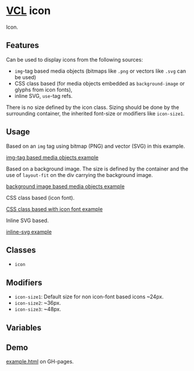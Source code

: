 # [VCL](https://vcl.github.io/) icon

Icon.

## Features

Can be used to display icons from the following sources:

- `img`-tag based media objects (bitmaps like `.png` or vectors like
  `.svg` can be used)
- CSS class based (for media objects embedded as
  `background-image` or glyphs from icon fonts),
- inline SVG, `use`-tag refs.

There is no size defined by the icon class. Sizing should be done by
the surrounding container, the inherited font-size or modifiers like
`icon-size1`.

## Usage

Based on an `img` tag using bitmap (PNG) and vector (SVG) in this example.

[img-tag based media objects example](/demo/example-img-tag.html)

Based on a background image. The size is defined by the container and the use
of `layout-fit` on the div carrying the background image.

[background image based media objects example](/demo/example-background-image.html)

CSS class based (icon font).

[CSS class based with icon font example](/demo/example-icon-font.html)

Inline SVG based.

[inline-svg example](/demo/example-inline-svg.html)

## Classes

- `icon`

## Modifiers

- `icon-size1`: Default size for non icon-font based icons ~24px.
- `icon-size2`: ~36px.
- `icon-size3`: ~48px.

## Variables

## Demo

[example.html](/demo/example.html) on GH-pages.
